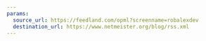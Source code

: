 ```yaml
---
params:
  source_url: https://feedland.com/opml?screenname=robalexdev
  destination_url: https://www.netmeister.org/blog/rss.xml
---
```

